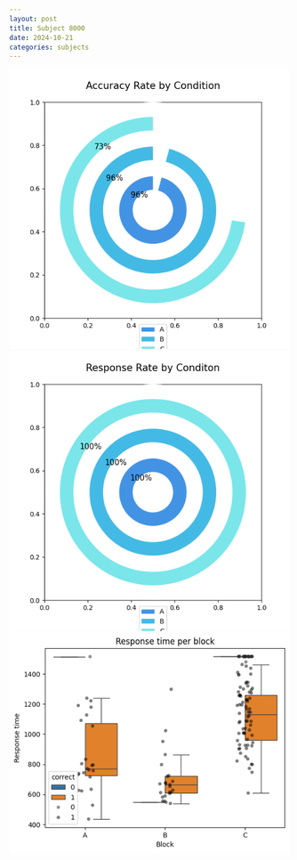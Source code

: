 ```yaml
---
layout: post
title: Subject 8000
date: 2024-10-21
categories: subjects
---
```


![](data/8000/run-20/8000_accuracy_rate.png)
![](data/8000/run-20/8000_response_rate.png)
![](data/8000/run-20/8000_rt.png)
